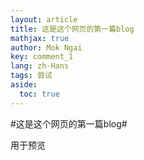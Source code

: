 ```yaml
---
layout: article
title: 这是这个网页的第一篇blog
mathjax: true
author: Mok Ngai
key: comment_1
lang: zh-Hans
tags: 尝试 
aside:
  toc: true
---
```

#这是这个网页的第一篇blog#

用于预览